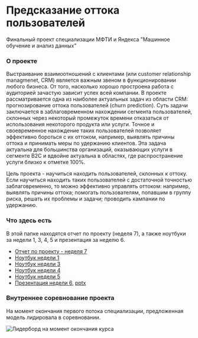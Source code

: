 # Предсказание оттока пользователей
Финальный проект специализации МФТИ и Яндекса "Машинное обучение и анализ данных"

### О проекте

Выстраивание взаимоотношений с клиентами (или customer relationship managmenet, CRM) является важным звеном в функционировании любого бизнеса. От того, насколько хорошо простроена работа с аудиторией зачастую зависит успех всей компании. В проекте рассматривается одна из наиболее актуальных задач из области CRM: прогнозирование оттока пользователей (churn prediction). Суть задачи заключается в заблаговременном нахождении сегмента пользователей, склонных через некоторый промежуток времени отказаться от использования некоторого продукта или услуги. Точное и своевременное нахождение таких пользователей позволяет эффективно бороться с их оттоком, например, выявлять причины оттока и принимать меры по удержанию клиентов. Эта задача актуальна для большинства организаций, оказывающих услуги в сегменте B2C и вдвойне актуальна в областях, где распространение услуги близко к отметке 100%.

Цель проекта - научиться находить пользователей, склонных к оттоку. Если научиться находить таких пользователей с достаточной точностью заблаговременно, то можно эффективно управлять оттоком: например, выявлять причины оттока; помогать пользователям, попавшим в группу риска, решать их проблемы и задачи; проводить кампании по удержанию.

### Что здесь есть

В этой папке находятся отчет по проекту (неделя 7), а также ноутбуки за недели 1, 3, 4, 5 и презентация за неделю 6.

* [Отчет по проекту - неделя 7](https://github.com/yurkai/churn/blob/master/week07.ipynb)
* [Ноутбук недели 1](https://github.com/yurkai/churn/blob/master/week01.ipynb)
* [Ноутбук недели 3](https://github.com/yurkai/churn/blob/master/week03.ipynb)
* [Ноутбук недели 4](https://github.com/yurkai/churn/blob/master/week04.ipynb)
* [Ноутбук недели 5](https://github.com/yurkai/churn/blob/master/week05.ipynb)
* [Презентация недели 6](https://github.com/yurkai/churn/blob/master/week06.pdf), [pptx](https://github.com/yurkai/churn/blob/master/week06.pptx)

### Внутреннее соревнование проекта

На момент окончания первого потока специализации, предложенная модель лидировала в соревновании.

![](https://github.com/yurkai/churn/blob/master/my_glory2.png "Лидерборд на момент окончания курса")

